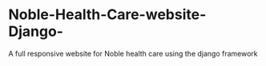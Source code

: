 # Noble-Health-Care-website-Django-
A full responsive website for Noble health care using the django framework
